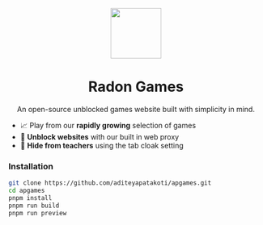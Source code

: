 <p align="center">
  <kbd>
    <img width="100px" src="https://avatars.githubusercontent.com/u/107269758">
  </kbd>
</p>

<h1 align="center">
  Radon Games
</h1>

<p align="center">
  An open-source unblocked games website built with simplicity in mind.
</p>
  
- 📈 Play from our **rapidly growing** selection of games
- 🏫 **Unblock websites** with our built in web proxy
- 🫣 **Hide from teachers** using the tab cloak setting

### Installation

```bash
git clone https://github.com/aditeyapatakoti/apgames.git
cd apgames
pnpm install
pnpm run build
pnpm run preview
```